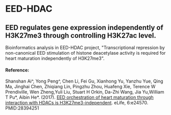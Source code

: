 # EED-HDAC
## EED regulates gene expression independently of H3K27me3 through controlling H3K27ac level.      
Bioinformatics analysis in EED-HDAC project, "Transcriptional repression by non-canonical EED stimulation of histone deacetylase activity is required for heart maturation independently of H3K27me3".                        
#### Reference:                                           
Shanshan Ai^, Yong Peng^, Chen Li, Fei Gu, Xianhong Yu, Yanzhu Yue, Qing Ma, Jinghai Chen, Zhiqiang Lin, Pingzhu Zhou, Huafeng Xie, Terence W Prendiville, Wen Zheng,Yuli Liu, Stuart H Orkin, Da-Zhi Wang, Jia Yu,William T Pu*, Aibin He*. (2017). [EED orchestration of heart maturation through interaction with HDACs is H3K27me3-independent](http://pubmedcentralcanada.ca/pmcc/articles/PMC5400508). eLife, 6:e24570. PMID:28394251 
